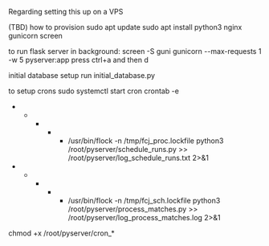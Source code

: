 Regarding setting this up on a VPS

(TBD) how to provision
sudo apt update
sudo apt install python3 nginx gunicorn screen

to run flask server in background:
screen -S guni
gunicorn --max-requests 1 -w 5 pyserver:app
press ctrl+a and then d

initial database setup
run initial_database.py

to setup crons
sudo systemctl start cron
crontab -e
* * * * * /usr/bin/flock -n /tmp/fcj_proc.lockfile python3 /root/pyserver/schedule_runs.py >> /root/pyserver/log_schedule_runs.txt 2>&1
* * * * * /usr/bin/flock -n /tmp/fcj_sch.lockfile python3 /root/pyserver/process_matches.py >> /root/pyserver/log_process_matches.log 2>&1

chmod +x /root/pyserver/cron_*
